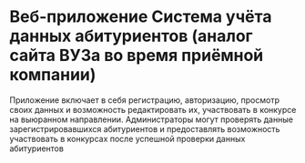 # Веб-приложение Система учёта данных абитуриентов (аналог сайта ВУЗа во время приёмной компании)

Приложение включает в себя регистрацию, авторизацию, просмотр своих данных и возможность редактировать их, участвовать в конкурсе на выюранном направлении. Администраторы могут проверять данные зарегистрировавшихся абитуриентов и предоставлять возможность участвовать в конкурсах после успешной проверки данных абитуриентов
